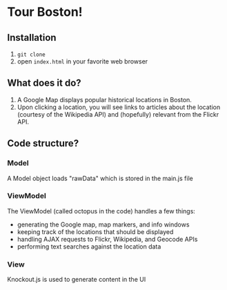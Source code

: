 # Tour Boston!

## Installation
  1. `git clone`
  2. open `index.html` in your favorite web browser

## What does it do?
  1. A Google Map displays popular historical locations in Boston.
  2. Upon clicking a location, you will see links to articles about the location (courtesy of the Wikipedia API) and (hopefully) relevant from the Flickr API.

## Code structure?

### Model
A Model object loads "rawData" which is stored in the main.js file

### ViewModel
The ViewModel (called octopus in the code) handles a few things:
  * generating the Google map, map markers, and info windows
  * keeping track of the locations that should be displayed
  * handling AJAX requests to Flickr, Wikipedia, and Geocode APIs
  * performing text searches against the location data

### View
Knockout.js is used to generate content in the UI
